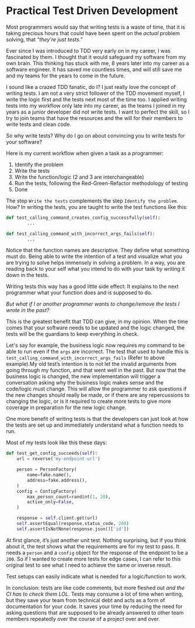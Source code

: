 # Practical Test Driven Development


Most programmers would say that writing tests is a waste of time, that it is taking precious hours that could have been spent on the *actual* problem solving, that *"they're just tests."*

Ever since I was introduced to TDD very early on in my career, I was fascinated by them. I thought that it would safeguard my software from my own brain. This thinking has stuck with me, 8 years later into my career as a software engineer. It has saved me countless times, and will still save me and my teams for the years to come in the future.

I sound like a crazed TDD fanatic, do I? I just really love the concept of writing tests. I am not a very strict follower of the TDD movement myself, I write the logic first and the tests next most of the time too. I applied writing tests into my workflow only late into my career, as the teams I joined in my years as a junior developer did not write tests. I want to perfect the skill, so I try to join teams that have the resources and the will for their members to write tests and clean code.

So why write tests? Why do I go on about convincing you to write tests for your software?

Here is my current workflow when given a task as a programmer:
1. Identify the problem
2. Write the tests
3. Write the function/logic (2 and 3 are interchangeable)
4. Run the tests, following the Red-Green-Refactor methodology of testing
5. Done

The step `Write the tests` complements the step `Identify the problem`. How? In writing the tests, you are taught to write the test functions like this:

```python
def test_calling_command_creates_config_successfully(self):
        ...

def test_calling_command_with_incorrect_args_fails(self):
        ...
```

Notice that the function names are descriptive. They define what something must do. Being able to write the intention of a test and visualize what you are trying to solve helps immensely in solving a problem. In a way, you are reading back to your self what you intend to do with your task by writing it down in the tests.

Writing tests this way has a good little side effect: It explains to the next programmer what your function does and is supposed to do.

*But what if I or another programmer wants to change/remove the tests I wrote in the past?*

This is the greatest benefit that TDD can give, in my opinion. When the time comes that your software needs to be updated and the logic changed, the tests will be the guardians to keep everything in check.

Let's say for example, the business logic now requires my command to be able to run even if the `args` are incorrect. The test that used to handle this is `test_calling_command_with_incorrect_args_fails` (Refer to above example).My old test’s intention is to not let the invalid arguments from going through my function, and that went well in the past. But now that the business logic is changed, the new implementation will trigger a conversation asking why the business logic makes sense and the code/logic must change.
This will allow the programmer to ask questions if the new changes should really be made, or if there are any repercussions to changing the logic, or is it required to create more tests to give more coverage in preparation for the new logic change.

One more benefit of writing tests is that the developers can just look at how the tests are set up and immediately understand what a function needs to run.

Most of my tests look like this these days:

```python
def test_get_config_succeeds(self):
    url = reverse('my-endpoint-url')

    person = PersonFactory(
        name=fake.name(),
        address=fake.address(),
    )
    config = ConfigFactory(
        max_person_count=randint(1, 20),
        active_only=False,
    )

    response = self.client.get(url)
    self.assertEqual(response.status_code, 200)
    self.assertIsNotNone(response.json()['id'])
```

At first glance, it’s just another unit test. Nothing surprising, but if you think about it, the test shows what the requirements are for my test to pass. It needs a `person` and a `config` object for the response of the endpoint to be a `200`. So if I wanted to create more tests for edge cases, I can refer to this original test to see what I need to achieve the same or inverse result.

Test setups can easily indicate what is needed for a logic/function to work.

In conclusion: tests are like code comments, but more fleshed out *and the CI has to check them LOL*.
Tests may consume a lot of time when writing, but they save your team from technical debt and acts as a form of documentation for your code. It saves your time by reducing the need for asking questions that are supposed to be already answered to other team members repeatedly over the course of a project over and over.
